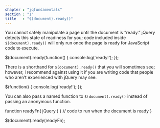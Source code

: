```yaml
---
chapter : "jqfundamentals"
section : "1"
title   : "$(document).ready()"
---
```

You cannot safely manipulate a page until the document is “ready.” 
jQuery detects this state of readiness for you; code included inside 
`$(document).ready()` will only run once the page is ready for JavaScript code to execute.

<javascript caption="A $(document).ready() block">
$(document).ready(function() {
  console.log('ready!');
});
</javascript>

There is a shorthand for `$(document).ready()` that you will sometimes see; however, 
I recommend against using it if you are writing code that people who aren't experienced 
with jQuery may see.

<javascript caption="Shorthand for $(document).ready()">
$(function() {
  console.log('ready!');
});
</javascript>

You can also pass a named function to `$(document).ready()` instead of passing an anonymous function.

<javascript caption="Passing a named function instead of an anonymous function">
function readyFn( jQuery ) {
  // code to run when the document is ready
}

$(document).ready(readyFn);
</javascript>
